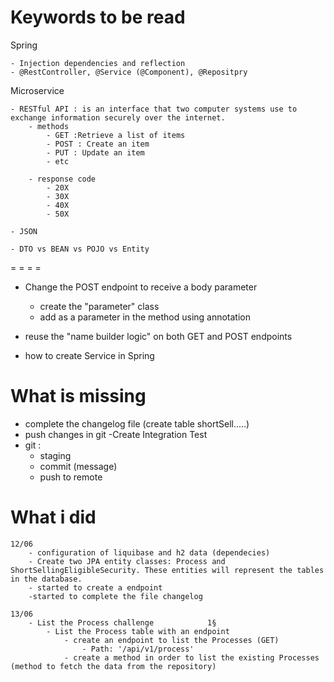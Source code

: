 # Keywords to be read

Spring

	- Injection dependencies and reflection
	- @RestController, @Service (@Component), @Repositpry

Microservice

	- RESTful API : is an interface that two computer systems use to exchange information securely over the internet.
		- methods
			- GET :Retrieve a list of items 
			- POST : Create an item 
			- PUT : Update an item
			- etc
		
		- response code
			- 20X
			- 30X
			- 40X
			- 50X 
	
	- JSON	

	- DTO vs BEAN vs POJO vs Entity



= = = =

- Change the POST endpoint to receive a body parameter
	- create the "parameter" class 
	- add as a parameter in the method using annotation

- reuse the "name builder logic" on both GET and POST endpoints

- how to create Service in Spring 	

# What is missing
- complete the changelog file (create table shortSell.....)
- push changes in git 
-Create Integration Test
- git :
	- staging
	- commit (message)
	- push to remote 


# What i did 

	12/06
		- configuration of liquibase and h2 data (dependecies)
		- Create two JPA entity classes: Process and ShortSellingEligibleSecurity. These entities will represent the tables in the database.
		- started to create a endpoint 
		-started to complete the file changelog 

	13/06
		- List the Process challenge 			1§
			- List the Process table with an endpoint
				- create an endpoint to list the Processes (GET)
					- Path: '/api/v1/process'
				- create a method in order to list the existing Processes (method to fetch the data from the repository)
		
	
		
		
	